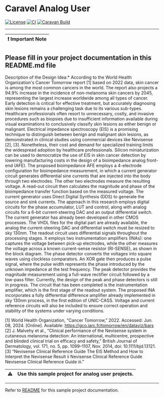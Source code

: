 # Caravel Analog User

[![License](https://img.shields.io/badge/License-Apache%202.0-blue.svg)](https://opensource.org/licenses/Apache-2.0) [![CI](https://github.com/efabless/caravel_user_project_analog/actions/workflows/user_project_ci.yml/badge.svg)](https://github.com/efabless/caravel_user_project_analog/actions/workflows/user_project_ci.yml) [![Caravan Build](https://github.com/efabless/caravel_user_project_analog/actions/workflows/caravan_build.yml/badge.svg)](https://github.com/efabless/caravel_user_project_analog/actions/workflows/caravan_build.yml)

---

| :exclamation: Important Note            |
|-----------------------------------------|

## Please fill in your project documentation in this README.md file 

Description of the Design Idea:*
According to the World Health Organization's Cancer Tomorrow report [1] based on 2022 data, skin cancer is among the most common cancers in the world. The report also projects a 94.9% increase in the incidence of non-melanoma skin cancers by 2045, representing the largest increase worldwide among all types of cancer. Early detection is critical for effective treatment, but accurately diagnosing skin lesions remains a challenging task due to its various sub-types. Healthcare professionals often resort to unnecessary, costly, and invasive procedures such as biopsies due to insufficient information available during visual examinations to conclusively classify skin lesions as either benign or malignant.
Electrical impedance spectroscopy (EIS) is a promising technique to distinguish between benign and malignant skin lesions, as demonstrated in clinical studies using commercial devices like Nevisense [2], [3]. Nonetheless, their cost and demand for specialized training limits the widespread adoption by healthcare professionals. Silicon miniaturization can be used to democratize the use of EIS in skin cancer detection by lowering manufacturing costs in the design of a bioimpedance analog front-end (AFE).
The proposed bioimpedance AFE employs a 4-electrode configuration for bioimpedance measurement, in which a current generator circuit generates differential sine currents that are injected into the body through two electrodes. The other two electrodes measure the resulting voltage. A read-out circuit then calculates the magnitude and phase of the bioimpedance transfer function based on the measured voltage.
The current generator uses Direct Digital Synthesis (DDS) to generate the source and sink currents. The approach in this research employs digital circuits for the phase accumulator, LUT and control, along with analog circuits for a 6-bit current-steering DAC and an output differential switch. The current generator has already been developed in other CMOS processes. The VHDL files for the digital part are already available, the analog the current-steering DAC and differential switch must be resized to sky 130nm.
The readout circuit uses differential signals throughout the processing stages. It employs two instrumentation amplifiers (INAs): one captures the voltage between pick-up electrodes, while the other measures the voltage across a known current-sense resistor (RI-SENSE), as shown in the block diagram.
The phase detector converts the voltages into square waves using clockless comparators. An XOR gate then produces a pulse signal, where the pulse width represents the phase introduced by the unknown impedance at the test frequency. The peak detector provides the magnitude measurement using a full-wave rectifier circuit followed by a low-pass filter.
Currently, the design of the peak and phase detectors is still in progress. The circuit that has been completed is the instrumentation amplifier, which is the first stage of the readout system. The proposed INA incorporates a fully differential difference amplifier already implemented in sky 130nm process, in the first edition of UNIC-CASS. Voltage and current reference circuits will also be included to ensure correct operation and stability of the systems under varying conditions.

[1] World Health Organization, “Cancer Tomorrow,” 2022. Accessed: Jun. 08, 2024. [Online]. Available: https://gco.iarc.fr/tomorrow/en/dataviz/bars
[2] J. Malvehy et al., “Clinical performance of the Nevisense system in cutaneous melanoma detection: An international, multicentre, prospective and blinded clinical trial on efficacy and safety,” British Journal of Dermatology, vol. 171, no. 5, pp. 1099–1107, Nov. 2014, doi: 10.1111/bjd.13121.
[3] “Nevisense Clinical Reference Guide The EIS Method and How to Interpret the Nevisense Result ii Nevisense Clinical Reference Guide Nevisense Clinical Reference Guide iii.”

:warning: | Use this sample project for analog user projects. 
:---: | :---

---

Refer to [README](docs/source/index.rst) for this sample project documentation. 
